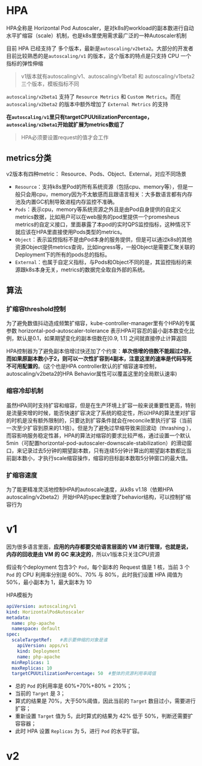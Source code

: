 # HPA

HPA全称是 Horizontal Pod Autoscaler，是对k8s的workload的副本数进行自动水平扩缩容（scale）机制，也是k8s里使用需求最广泛的一种Autoscaler机制

目前 HPA 已经支持了 多个版本，最新是`autoscaling/v2beta2`。大部分的开发者目前比较熟悉的是`autoscaling/v1` 的版本，这个版本的特点是只支持 CPU 一个指标的弹性伸缩

> v1版本就有autoscaling/v1、autoscaling/v1beta1 和 autoscaling/v1beta2三个版本，模板指标不同

`autoscaling/v2beta1` 支持了 `Resource Metrics` 和 `Custom Metrics`。而在 `autoscaling/v2beta2` 的版本中额外增加了 `External Metrics` 的支持

**在`autoscaling/v1`里只有targetCPUUtilizationPercentage，`autoscaling/v2beta1`开始就扩展为metrics数组了**

> HPA必须要设置request的值才会工作

## metrics分类

v2版本有四种metric： Resource、Pods、Object、External，对应不同场景

- `Resource`：支持k8s里Pod的所有系统资源（包括cpu、memory等），但是一般只会用cpu，memory因为不太敏感而且跟语言相关：大多数语言都有内存池及内置GC机制导致进程内存监控不准确。
- `Pods`：表示cpu，memory等系统资源之外且是由Pod自身提供的自定义metrics数据，比如用户可以在web服务的pod里提供一个promesheus metrics的自定义接口，里面暴露了本pod的实时QPS监控指标，这种情况下就应该在HPA里直接使用Pods类型的metrics。
- `Object`：表示监控指标不是由Pod本身的服务提供，但是可以通过k8s的其他资源Object提供metrics查询，比如ingress等，一般Object是需要汇聚关联的Deployment下的所有的pods总的指标。
- `External`：也属于自定义指标，与Pods和Object不同的是，其监控指标的来源跟k8s本身无关，metrics的数据完全取自外部的系统。

## 算法

### 扩缩容threshold控制

为了避免数值抖动造成频繁扩缩容，kube-controller-manager里有个HPA的专属参数 horizontal-pod-autoscaler-tolerance 表示HPA可容忍的最小副本数变化比例，默认是0.1，如果期望变化的副本倍数在[0.9, 1.1] 之间就直接停止计算返回

HPA控制器为了避免副本倍增过快还加了个约束：**单次倍增的倍数不能超过2倍，而如果原副本数小于2，则可以一次性扩容到4副本，注意这里的速率是代码写死不可用配置的**。(这个也是HPA controller默认的扩缩容速率控制，autoscaling/v2beta2的HPA Behavior属性可以覆盖这里的全局默认速率)

### 缩容冷却机制

虽然HPA同时支持扩容和缩容，但是在生产环境上扩容一般来说重要性更高，特别是流量突增的时候，能否快速扩容决定了系统的稳定性，所以HPA的算法里对扩容的时机是没有额外限制的，只要达到扩容条件就会在reconcile里执行扩容（当前一次至少扩容到原来的1.1倍）。但是为了避免过早缩导致来回波动（thrashing ），而容影响服务稳定性甚，HPA的算法对缩容的要求比较严格，通过设置一个默认5min（可配置horizontal-pod-autoscaler-downscale-stabilization）的滑动窗口，来记录过去5分钟的期望副本数，只有连续5分钟计算出的期望副本数都比当前副本数小，才执行scale缩容操作，缩容的目标副本数取5分钟窗口的最大值。

### 扩缩容速度

为了能更精准灵活地控制HPA的autoscale速度，从k8s v1.18（依赖HPA autoscaling/v2beta2）开始HPA的spec里新增了behavior结构，可以控制扩缩容行为

# v1

因为很多语言里面，**应用的内存都要交给语言层面的 VM 进行管理，也就是说，内存的回收是由 VM 的 GC 来决定的**，所以v1版本只关注CPU资源

假设有个deployment 包含3个 `Pod`，每个副本的 Request 值是 1 核，当前 3 个 `Pod` 的 CPU 利用率分别是 60%、70% 与 80%，此时我们设置 HPA 阈值为 50%，最小副本为 1，最大副本为 10

HPA模板为

```yaml
apiVersion: autoscaling/v1
kind: HorizontalPodAutoscaler
metadata:
  name: php-apache
  namespace: default
spec:
  scaleTargetRef:   #表示要伸缩的对象是谁
    apiVersion: apps/v1
    kind: Deployment
    name: php-apache
  minReplicas: 1
  maxReplicas: 10
  targetCPUUtilizationPercentage: 50  #整体的资源利用率阈值
```

- 总的 `Pod` 的利用率是 60%+70%+80% = 210%；
- 当前的 `Target` 是 3；
- 算式的结果是 70%，大于50%阈值，因此当前的 `Target` 数目过小，需要进行扩容；
- 重新设置 `Target` 值为 5，此时算式的结果为 42% 低于 50%，判断还需要扩容容器；
- 此时 HPA 设置 `Replicas` 为 5，进行 `Pod` 的水平扩容。

# v2

